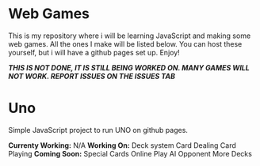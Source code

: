 # Web Games

This is my repository where i will be learning JavaScript and making some web games. All the ones I make will be listed below. You can host these yourself, but i will have a github pages set up. Enjoy!

***THIS IS NOT DONE, IT IS STILL BEING WORKED ON. MANY GAMES WILL NOT WORK. REPORT ISSUES ON THE ISSUES TAB***

# Uno
Simple JavaScript project to run UNO on github pages.

**Currenty Working:**
N/A
**Working On:**
Deck system
Card Dealing
Card Playing
**Coming Soon:**
Special Cards
Online Play
AI Opponent
More Decks